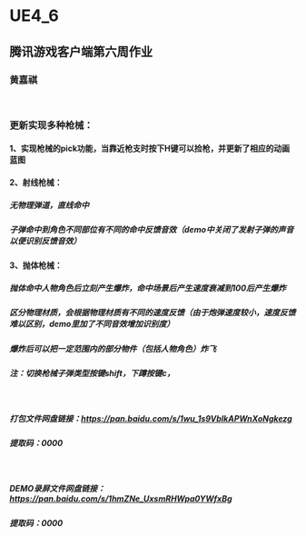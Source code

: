 # UE4_6
## 腾讯游戏客户端第六周作业
### 黄嘉祺

<br/>

### 更新实现多种枪械：
#### 1、实现枪械的pick功能，当靠近枪支时按下H键可以捡枪，并更新了相应的动画蓝图
#### 2、射线枪械：
##### 无物理弹道，直线命中
##### 子弹命中到角色不同部位有不同的命中反馈音效（demo中关闭了发射子弹的声音以便识别反馈音效）
#### 3、抛体枪械：
##### 抛体命中人物角色后立刻产生爆炸，命中场景后产生速度衰减到100后产生爆炸
##### 区分物理材质，会根据物理材质有不同的速度反馈（由于炮弹速度较小，速度反馈难以区别，demo里加了不同音效增加识别度）
##### 爆炸后可以把一定范围内的部分物件（包括人物角色）炸飞

##### 注：切换枪械子弹类型按键shift，下蹲按键c，
<br/>

##### 打包文件网盘链接：https://pan.baidu.com/s/1wu_1s9VblkAPWnXoNgkezg 
##### 提取码：0000

<br/>

#####  DEMO录屏文件网盘链接：https://pan.baidu.com/s/1hmZNe_UxsmRHWpa0YWfxBg 
#####  提取码：0000
